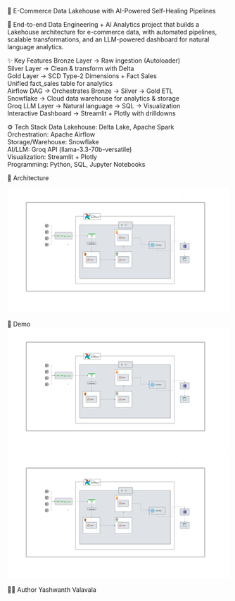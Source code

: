 🛒 E-Commerce Data Lakehouse with AI-Powered Self-Healing Pipelines

🚀 End-to-end Data Engineering + AI Analytics project that builds a Lakehouse architecture for e-commerce data, with automated pipelines, scalable transformations, and an LLM-powered dashboard for natural language analytics.


✨ Key Features
Bronze Layer → Raw ingestion (Autoloader)\
Silver Layer → Clean & transform with Delta\
Gold Layer → SCD Type-2 Dimensions + Fact Sales\
Unified fact_sales table for analytics\
Airflow DAG → Orchestrates Bronze → Silver → Gold ETL\
Snowflake → Cloud data warehouse for analytics & storage\
Groq LLM Layer → Natural language → SQL → Visualization\
Interactive Dashboard → Streamlit + Plotly with drilldowns


⚙️ Tech Stack
Data Lakehouse: Delta Lake, Apache Spark\
Orchestration: Apache Airflow\
Storage/Warehouse: Snowflake\
AI/LLM: Groq API (llama-3.3-70b-versatile)\
Visualization: Streamlit + Plotly\
Programming: Python, SQL, Jupyter Notebooks


📸 Architecture


![E-Commerce Flow](https://github.com/yashwanthvalavala/E-Commerce-Lakehouse-Pipeline/blob/main/architecture%20and%20demo/architecture.png)

📸 Demo
![E-Commerce Flow](https://github.com/yashwanthvalavala/E-Commerce-Lakehouse-Pipeline/blob/main/architecture%20and%20demo/architecture.png)
![E-Commerce Flow](https://github.com/yashwanthvalavala/E-Commerce-Lakehouse-Pipeline/blob/main/architecture%20and%20demo/architecture.png)






👨‍💻 Author
Yashwanth Valavala
